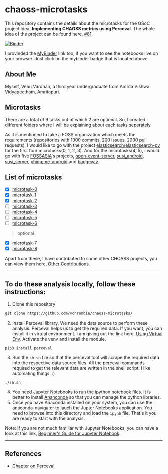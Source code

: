 # chaoss-microtasks

This repository contains the details about the microtasks for the GSoC project idea, **Implementing CHAOSS metrics using Perceval**. The whole idea of the project can be found here, [#81](https://github.com/chaoss/wg-gmd/issues/81). 

[![Binder](https://mybinder.org/badge_logo.svg)](https://mybinder.org/v2/gh/vchrombie/chaoss-microtasks/master)

I provinded the [MyBinder](https://mybinder.org/) link too, if you want to see the notebooks live on your browser. Just click on the mybinder badge that is located above.

## About Me

Myself, Venu Vardhan, a third year undergraduate from Amrita Vishwa Vidyapeetham, Amritapuri.

## Microtasks

There are a total of 9 tasks out of which 2 are optional. So, I created different folders where I will be explaining about each tasks seperately.

As it is mentioned to take a FOSS organization which meets the requirements (repositories with 1000 commits, 200 issues, 2000 pull requests), I would like to go with the project [elasticsearch/elasticsearch-py](https://github.com/elasticsearch/elasticsearch-py) for the first four microtasks(0, 1, 2, 3). And for the microtasks(4, 5), I would go with five [FOSSASIA](https://github.com/fossasia/)'s projects, [open-event-server](https://github.com/fossasia/open-event-server), [susi_android](https://github.com/fossasia/susi_android), [susi_server](https://github.com/fossasia/susi_server), [phimpme-android](https://github.com/fossasia/phimpme-android) and [badgeyay](https://github.com/fossasia/badgeyay).

## List of microtasks
- [x] [microtask-0](microtask-0/)
- [x] [microtask-1](microtask-1/)
- [x] [microtask-2](microtask-2/)
- [ ] [microtask-3](microtask-3/)
- [ ] [microtask-4](microtask-4/)
- [ ] [microtask-5](microtask-5/)
- [ ] [microtask-6](microtask-6/)
> optional
- [x] [microtask-7](microtask-7/)
- [x] [microtask-8](microtask-8/)

Apart from these, I have contributed to some other CHOASS projects, you can view them here, [Other Contributions](microtask-6/othercontributions.md).

----

## To do these analysis locally, follow these instructions:
1. Clone this repository
```
git clone https://github.com/vchrombie/chaoss-microtasks/
```
2. Install Perceval library. We need the data source to perform these analysis. Perceval helps us to get the required data. If you want, you can install it in virtual environment. I am giving out the link here, [Using Virtual Env](https://docs.python.org/3/tutorial/venv.html). Activate the venv and install the module.
```
pip3 install perceval
``` 
3. Run the `sh.sh` file so that the perceval tool will scrape the required data into the respective data source files. All the perceval commands required to get the relevant data are written in the shell script. I like automating things. :)
```
./sh.sh
```
4. You need [Jupyter Notebooks](https://jupyter-notebook-beginner-guide.readthedocs.io/en/latest/what_is_jupyter.html) to run the ipython notebook files. It is better to install [Ananconda](https://docs.anaconda.com/anaconda/install/linux/) so that you can manage the python libraries.
5. Once you have Anaconda installed on your system, you can use the anaconda-navigator to lauch the Jupter Notebooks application. You need to browse into this directory and load the `ipynb` file. That's it you are ready to start with the analysis. 

Note: If you are not much familiar with Jupyter Notebooks, you can have a look at this link, [Beginner's Guide for Jupyter Notebook](https://jupyter-notebook-beginner-guide.readthedocs.io/en/latest/execute.html).

---

## References
- [Chapter on Perceval](https://chaoss.github.io/grimoirelab-tutorial/perceval/intro.html)
